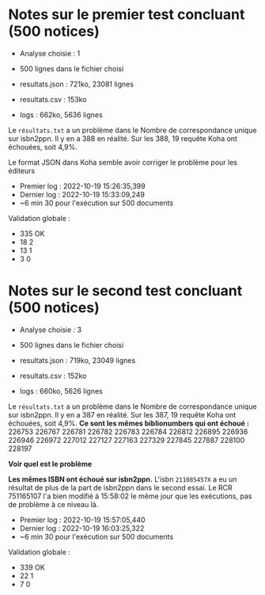 # Notes sur le premier test concluant (500 notices)

* Analyse choisie : 1
* 500 lignes dans le fichier choisi

* resultats.json : 721ko, 23081 lignes
* resultats.csv : 153ko
* logs : 662ko, 5636 lignes

Le `résultats.txt` a un problème dans le Nombre de correspondance unique sur isbn2ppn.
Il y en a 388 en réalité.
Sur les 388, 19 requête Koha ont échouées, soit 4,9%.

Le format JSON dans Koha semble avoir corriger le problème pour les éditeurs

* Premier log : 2022-10-19 15:26:35,399
* Dernier log : 2022-10-19 15:33:09,249
* ~6 min 30 pour l'exécution sur 500 documents

Validation globale :
* 335 OK
* 18 2
* 13 1
* 3 0

# Notes sur le second test concluant (500 notices)

* Analyse choisie : 3
* 500 lignes dans le fichier choisi

* resultats.json : 719ko, 23049 lignes
* resultats.csv : 152ko
* logs : 660ko, 5626 lignes

Le `résultats.txt` a un problème dans le Nombre de correspondance unique sur isbn2ppn.
Il y en a 387 en réalité.
Sur les 387, 19 requête Koha ont échouées, soit 4,9%.
__Ce sont les mêmes biblionumbers qui ont échoué :__
226753
226767
226781
226782
226783
226784
226812
226895
226936
226946
226972
227012
227127
227163
227329
227845
227887
228100
228197

__Voir quel est le problème__

__Les mêmes ISBN ont échoué sur isbn2ppn.__
L'isbn `211085457X` a eu un résultat de plus de la part de isbn2ppn dans le second essai.
Le RCR 751165107 l'a bien modifié à 15:58:02 le même jour que les exécutions, pas de problème à ce niveau là.

* Premier log : 2022-10-19 15:57:05,440
* Dernier log : 2022-10-19 16:03:25,322
* ~6 min 30 pour l'exécution sur 500 documents

Validation globale :
* 339 OK
* 22 1
* 7 0
